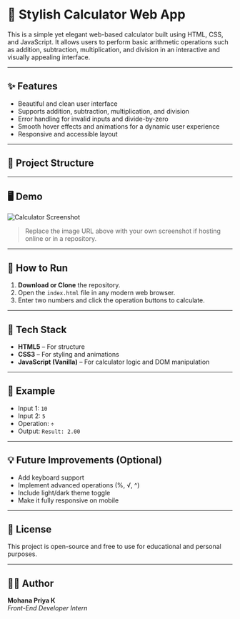 # 🔢 Stylish Calculator Web App

This is a simple yet elegant web-based calculator built using HTML, CSS, and JavaScript. It allows users to perform basic arithmetic operations such as addition, subtraction, multiplication, and division in an interactive and visually appealing interface.

---

## ✨ Features

- Beautiful and clean user interface
- Supports addition, subtraction, multiplication, and division
- Error handling for invalid inputs and divide-by-zero
- Smooth hover effects and animations for a dynamic user experience
- Responsive and accessible layout

---

## 📁 Project Structure

---

## 🖥️ Demo

![Calculator Screenshot](https://via.placeholder.com/600x350.png?text=Calculator+UI+Screenshot)

> Replace the image URL above with your own screenshot if hosting online or in a repository.

---

## 🚀 How to Run

1. **Download or Clone** the repository.
2. Open the `index.html` file in any modern web browser.
3. Enter two numbers and click the operation buttons to calculate.

---

## 🔧 Tech Stack

- **HTML5** – For structure
- **CSS3** – For styling and animations
- **JavaScript (Vanilla)** – For calculator logic and DOM manipulation

---

## 📌 Example

- Input 1: `10`
- Input 2: `5`
- Operation: `÷`
- Output: `Result: 2.00`

---

## 💡 Future Improvements (Optional)

- Add keyboard support
- Implement advanced operations (%, √, ^)
- Include light/dark theme toggle
- Make it fully responsive on mobile

---

## 📜 License

This project is open-source and free to use for educational and personal purposes.

---

## 🙋‍♀️ Author

**Mohana Priya K**  
*Front-End Developer Intern*


